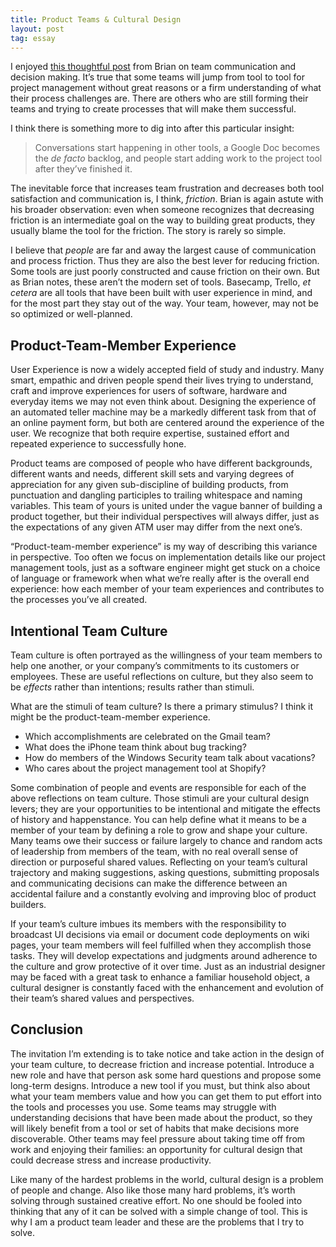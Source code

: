 ```yaml
---
title: Product Teams & Cultural Design
layout: post
tag: essay
---
```


I enjoyed [this thoughtful post][1] from Brian on team communication and
decision making. It’s true that some teams will jump from tool to tool for
project management without great reasons or a firm understanding of what their
process challenges are. There are others who are still forming their teams and
trying to create processes that will make them successful.

I think there is something more to dig into after this particular insight:

> Conversations start happening in other tools, a Google Doc becomes the _de
> facto_ backlog, and people start adding work to the project tool after they’ve
> finished it.

The inevitable force that increases team frustration and decreases both tool
satisfaction and communication is, I think, _friction_. Brian is again astute
with his broader observation: even when someone recognizes that decreasing
friction is an intermediate goal on the way to building great products, they
usually blame the tool for the friction. The story is rarely so simple.

I believe that _people_ are far and away the largest cause of communication and
process friction. Thus they are also the best lever for reducing friction. Some
tools are just poorly constructed and cause friction on their own. But as Brian
notes, these aren’t the modern set of tools. Basecamp, Trello, _et cetera_ are
all tools that have been built with user experience in mind, and for the most
part they stay out of the way. Your team, however, may not be so optimized or
well-planned.

## Product-Team-Member Experience
User Experience is now a widely accepted field of study and industry. Many
smart, empathic and driven people spend their lives trying to understand, craft
and improve experiences for users of software, hardware and everyday items we
may not even think about. Designing the experience of an automated teller
machine may be a markedly different task from that of an online payment form,
but both are centered around the experience of the user. We recognize that both
require expertise, sustained effort and repeated experience to successfully
hone.

Product teams are composed of people who have different backgrounds, different
wants and needs, different skill sets and varying degrees of appreciation for
any given sub-discipline of building products, from punctuation and dangling
participles to trailing whitespace and naming variables. This team of yours is
united under the vague banner of building a product together, but their
individual perspectives will always differ, just as the expectations of any
given ATM user may differ from the next one’s.

“Product-team-member experience” is my way of describing this variance in
perspective. Too often we focus on implementation details like our project
management tools, just as a software engineer might get stuck on a choice of
language or framework when what we’re really after is the overall end
experience: how each member of your team experiences and contributes to the
processes you’ve all created.

## Intentional Team Culture
Team culture is often portrayed as the willingness of your team members to help
one another, or your company’s commitments to its customers or employees. These
are useful reflections on culture, but they also seem to be _effects_ rather
than intentions; results rather than stimuli.

What are the stimuli of team culture? Is there a primary stimulus? I think it
might be the product-team-member experience.

* Which accomplishments are celebrated on the Gmail team?
* What does the iPhone team think about bug tracking?
* How do members of the Windows Security team talk about vacations?
* Who cares about the project management tool at Shopify?

Some combination of people and events are responsible for each of the above
reflections on team culture. Those stimuli are your cultural design levers; they
are your opportunities to be intentional and mitigate the effects of history and
happenstance. You can help define what it means to be a member of your team by
defining a role to grow and shape your culture. Many teams owe their success or
failure largely to chance and random acts of leadership from members of the
team, with no real overall sense of direction or purposeful shared values.
Reflecting on your team’s cultural trajectory and making suggestions, asking
questions, submitting proposals and communicating decisions can make the
difference between an accidental failure and a constantly evolving and improving
bloc of product builders.

If your team’s culture imbues its members with the responsibility to broadcast
UI decisions via email or document code deployments on wiki pages, your team
members will feel fulfilled when they accomplish those tasks. They will develop
expectations and judgments around adherence to the culture and grow protective
of it over time. Just as an industrial designer may be faced with a great task
to enhance a familiar household object, a cultural designer is constantly faced
with the enhancement and evolution of their team’s shared values and
perspectives.

## Conclusion
The invitation I’m extending is to take notice and take action in the design of
your team culture, to decrease friction and increase potential. Introduce a new
role and have that person ask some hard questions and propose some long-term
designs. Introduce a new tool if you must, but think also about what your team
members value and how you can get them to put effort into the tools and
processes you use. Some teams may struggle with understanding decisions that
have been made about the product, so they will likely benefit from a tool or set
of habits that make decisions more discoverable. Other teams may feel pressure
about taking time off from work and enjoying their families: an opportunity for
cultural design that could decrease stress and increase productivity.

Like many of the hardest problems in the world, cultural design is a problem of
people and change. Also like those many hard problems, it’s worth solving
through sustained creative effort. No one should be fooled into thinking that
any of it can be solved with a simple change of tool. This is why I am a product
team leader and these are the problems that I try to solve.

 [1]: https://bb.place/what-project-tools-are-missing/
